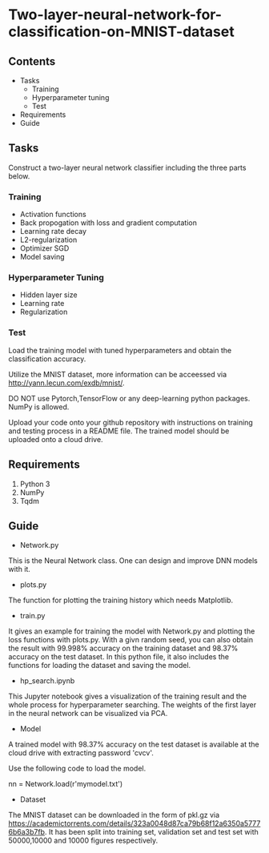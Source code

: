 # Two-layer-neural-network-for-classification-on-MNIST-dataset

## Contents
- Tasks
   - Training
   - Hyperparameter tuning
   - Test
- Requirements
- Guide


## Tasks
Construct a two-layer neural network classifier including the three parts below.

### Training
- Activation functions
- Back propogation with loss and gradient computation
- Learning rate decay
- L2-regularization
- Optimizer SGD
- Model saving

### Hyperparameter Tuning
- Hidden layer size
- Learning rate 
- Regularization

### Test
Load the training model with tuned hyperparameters and obtain the classification accuracy.

Utilize the MNIST dataset, more information can be acceessed via http://yann.lecun.com/exdb/mnist/.

DO NOT use Pytorch,TensorFlow or any deep-learning python packages. NumPy is allowed.

Upload your code onto your github repository with instructions on training and testing process in a README file. The trained model should be uploaded onto a cloud drive.



## Requirements
1. Python 3
2. NumPy
3. Tqdm

## Guide
- Network.py

This is the Neural Network class. One can design and improve DNN models with it.

- plots.py

The function for plotting the training history which needs Matplotlib.

- train.py

It gives an example for training the model with Network.py and plotting the loss functions with plots.py. With a givn random seed, you can also obtain the result with 99.998% accuracy on the training dataset and 98.37% accuracy on the test dataset. In this python file, it also includes the functions for loading the dataset and saving the model.

- hp_search.ipynb

This Jupyter notebook gives a visualization of the training result and the whole process for hyperparameter searching. The weights of the first layer in the neural network can be visualized via PCA. 

- Model

A trained model with 98.37% accuracy on the test dataset is available at the cloud drive with extracting password 'cvcv'.

Use the following code to load the model.

nn = Network.load(r'mymodel.txt')

- Dataset

The MNIST dataset can be downloaded in the form of pkl.gz via https://academictorrents.com/details/323a0048d87ca79b68f12a6350a57776b6a3b7fb. It has been split into training set, validation set and test set with 50000,10000 and 10000 figures respectively.
